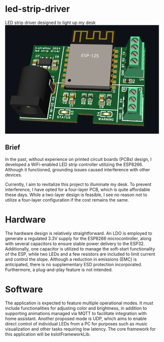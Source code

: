 # led-strip-driver
LED strip driver designed to light up my desk
![board](board.png)

## Brief
In the past, without experience on printed circuit boards (PCBs) design, I developed a WiFi-enabled LED strip controller utilizing the ESP8266. Although it functioned, grounding issues caused interference with other devices. 

Currently, I aim to revitalize this project to illuminate my desk. To prevent interference, I have opted for a four-layer PCB, which is quite affordable these days. While a two-layer design is feasible, I see no reason not to utilize a four-layer configuration if the cost remains the same.

# Hardware
The hardware design is relatively straightforward. An LDO is employed to generate a regulated 3.3V supply for the ESP8266 microcontroller, along with several capacitors to ensure stable power delivery to the ESP32. Additionally, one capacitor is utilized to manage the soft-start functionality of the ESP, while two LEDs and a few resistors are included to limit current and control the slope. Although a reduction in emissions (EMC) is anticipated, there is no supplementary ESD protection incorporated. Furthermore, a plug-and-play feature is not intended.

# Software
The application is expected to feature multiple operational modes. It must include functionalities for adjusting color and brightness, in addition to supporting animations managed via MQTT to facilitate integration with home assistant. Another proposed mode is UDP, which aims to enable direct control of individual LEDs from a PC for purposes such as music visualization and other tasks requiring low latency. The core framework for this application will be ksIotFrameworkLib.